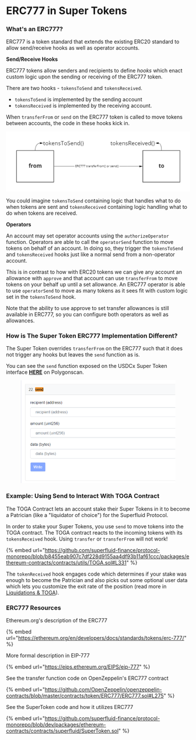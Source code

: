 # ERC777 in Super Tokens

### What's an ERC777?

ERC777 is a token standard that extends the existing ERC20 standard to allow send/receive hooks as well as operator accounts.

**Send/Receive Hooks**

ERC777 tokens allow senders and recipients to define _hooks_ which enact custom logic upon the sending or receiving of the ERC777 token.

There are two hooks -  `tokensToSend` and `tokensReceived`.&#x20;

* `tokensToSend` is implemented by the sending account
* `tokensReceived` is implemented by the receiving account.&#x20;

When `transferFrom` or `send` on the ERC777 token is called to move tokens between accounts, the code in these hooks kick in.&#x20;

![](<../../../.gitbook/assets/image (10).png>)

You could imagine `tokensToSend` containing logic that handles what to do when tokens are sent and `tokensReceived` containing logic handling what to do when tokens are received.

**Operators**

An account may set operator accounts using the `authorizeOperator` function. Operators are able to call the `operatorSend` function to move tokens on behalf of an account. In doing so, they trigger the `tokensToSend` and `tokensReceived` hooks just like a normal send from a non-operator account.

This is in contrast to how with ERC20 tokens we can give any account an allowance with `approve` and that account can use `transferFrom` to move tokens on your behalf up until a set allowance.  An ERC777 operator is able to use `operatorSend` to move as many tokens as it sees fit with custom logic set in the `tokensToSend` hook.&#x20;

Note that the ability to use approve to set transfer allowances is still available in ERC777, so you can configure both operators as well as allowances.

### How is The Super Token ERC777 Implementation Different?

The Super Token overrides `transferFrom` on the ERC777 such that it does not trigger any hooks but leaves the `send` function as is.

You can see the `send` function exposed on the USDCx Super Token interface [**HERE**](https://polygonscan.com/address/0xCAa7349CEA390F89641fe306D93591f87595dc1F#writeProxyContract) on Polygonscan.

<figure><img src="../../../.gitbook/assets/image (2).png" alt=""><figcaption></figcaption></figure>

### Example: Using Send to Interact With TOGA Contract

The TOGA Contract lets an account stake their Super Tokens in it to become a Patrician (like a "liquidator of choice") for the Superfluid Protocol.

In order to stake your Super Tokens, you use `send` to move tokens into the TOGA contract. The TOGA contract reacts to the incoming tokens with its `tokensReceived` hook. Using `transfer` or `transferFrom` will not work!

{% embed url="https://github.com/superfluid-finance/protocol-monorepo/blob/b8455eab907c7df228d9155aa4df93b11af61ccc/packages/ethereum-contracts/contracts/utils/TOGA.sol#L331" %}

The `tokenReceived` hook engages code which determines if your stake was enough to become the Patrician and also picks out some optional user data which lets you customize the exit rate of the position (read more in [Liquidations & TOGA](https://docs.superfluid.finance/superfluid/sentinels/liquidations-and-toga)).



### ERC777 Resources

Ethereum.org's description of the ERC777

{% embed url="https://ethereum.org/en/developers/docs/standards/tokens/erc-777/" %}

More formal description in EIP-777

{% embed url="https://eips.ethereum.org/EIPS/eip-777" %}

See the transfer function code on OpenZeppelin's ERC777 contract

{% embed url="https://github.com/OpenZeppelin/openzeppelin-contracts/blob/master/contracts/token/ERC777/ERC777.sol#L275" %}

See the SuperToken code and how it utilizes ERC777

{% embed url="https://github.com/superfluid-finance/protocol-monorepo/blob/dev/packages/ethereum-contracts/contracts/superfluid/SuperToken.sol" %}
